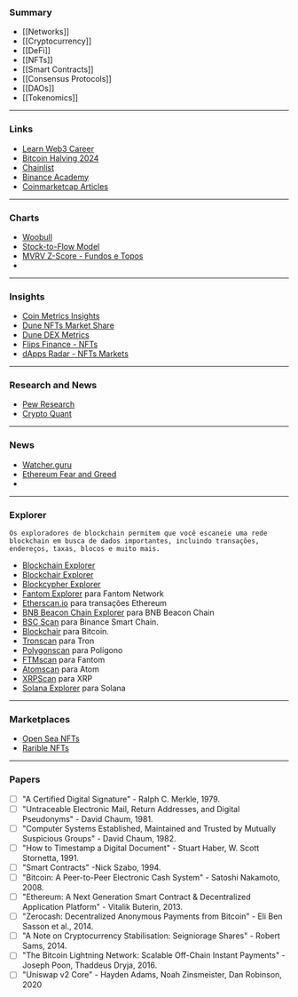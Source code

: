 
### Summary
- [[Networks]]
- [[Cryptocurrency]]
- [[DeFi]]
- [[NFTs]]
- [[Smart Contracts]]
- [[Consensus Protocols]]
- [[DAOs]]
- [[Tokenomics]]

---

### Links
- [Learn Web3 Career](https://web3.career/learn-web3)
- [Bitcoin Halving 2024](https://academy.binance.com/pt/halving)
- [Chainlist](https://chainlist.org/)
- [Binance Academy](https://academy.binance.com/en)
- [Coinmarketcap Articles](https://coinmarketcap.com/alexandria/pt)

---

### Charts
- [Woobull](https://charts.woobull.com/)
- [Stock-to-Flow Model](https://www.lookintobitcoin.com/charts/stock-to-flow-model/)
- [MVRV Z-Score - Fundos e Topos](https://www.lookintobitcoin.com/charts/mvrv-zscore/)
- 

---

### Insights
- [Coin Metrics Insights](https://coinmetrics.io/)
- [Dune NFTs Market Share](https://dune.com/hildobby/NFTs)
- [Dune DEX Metrics](https://dune.com/hagaetc/dex-metrics)
- [Flips Finance - NFTs](https://www.flips.finance/)
- [dApps Radar - NFTs Markets](https://dappradar.com/nft)

---

### Research and News
- [Pew Research](https://www.pewresearch.org/)
- [Crypto Quant](https://cryptoquant.com/asset/btc/chart/miner-flows)

---

### News
- [Watcher.guru](https://watcher.guru/news/?c=1)
- [Ethereum Fear and Greed](https://ethereumfear.com/pt)
- 
---

### Explorer
```ad-info
Os exploradores de blockchain permitem que você escaneie uma rede blockchain em busca de dados importantes, incluindo transações, endereços, taxas, blocos e muito mais.
```
- [Blockchain Explorer](https://www.blockchain.com/explorer?view=btc)
- [Blockchair Explorer](https://blockchair.com/)
- [Blockcypher Explorer](https://live.blockcypher.com/)
- [Fantom Explorer](https://explorer.fantom.network/) para Fantom Network
- [Etherscan.io](https://etherscan.io/ "Site Etherscan") para transações Ethereum
- [BNB Beacon Chain Explorer](https://explorer.bnbchain.org/ "Site do explorador da cadeia BNB") para BNB Beacon Chain
- [BSC Scan](https://bscscan.com/) para Binance Smart Chain.
- [Blockchair](https://blockchair.com/bitcoin) para Bitcoin.
- [Tronscan](https://tronscan.org/#/) para Tron
- [Polygonscan](https://polygonscan.com/) para Polígono
- [FTMscan](https://ftmscan.com/) para Fantom
- [Atomscan](https://atomscan.com/) para Atom
- [XRPScan](https://xrpscan.com/) para XRP
- [Solana Explorer](https://explorer.solana.com/) para Solana

---

### Marketplaces
- [Open Sea NFTs](https://opensea.io/)
- [Rarible NFTs](https://rarible.com/)

---

### Papers
- [ ] "A Certified Digital Signature" - Ralph C. Merkle, 1979.
- [ ] "Untraceable Electronic Mail, Return Addresses, and Digital Pseudonyms" - David Chaum, 1981.
- [ ] "Computer Systems Established, Maintained and Trusted by Mutually Suspicious Groups" - David Chaum, 1982.
- [ ] "How to Timestamp a Digital Document" - Stuart Haber, W. Scott Stornetta, 1991.
- [ ] "Smart Contracts" -Nick Szabo, 1994.
- [ ] "Bitcoin: A Peer-to-Peer Electronic Cash System" - Satoshi Nakamoto, 2008.
- [ ] "Ethereum: A Next Generation Smart Contract & Decentralized Application Platform" - Vitalik Buterin, 2013.
- [ ] "Zerocash: Decentralized Anonymous Payments from Bitcoin" - Eli Ben Sasson et al., 2014.
- [ ] "A Note on Cryptocurrency Stabilisation: Seigniorage Shares" - Robert Sams, 2014.
- [ ] "The Bitcoin Lightning Network: Scalable Off-Chain Instant Payments" - Joseph Poon, Thaddeus Dryja, 2016.
- [ ] "Uniswap v2 Core" - Hayden Adams, Noah Zinsmeister, Dan Robinson, 2020